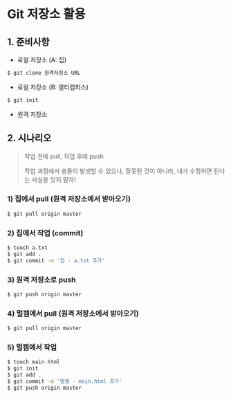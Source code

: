 # Git 저장소 활용

## 1. 준비사항

* 로컬 저장소 (A: 집)

```bash
$ git clone 원격저장소 URL
```

* 로컬 저장소 (B: 멀티캠퍼스)

```bash
$ git init
```

* 원격 저장소







## 2. 시나리오

> 작업 전에 pull, 작업 후에 push
>
> 작업 과정에서 충돌이 발생할 수 있으나, 잘못된 것이 아니라, 내가 수정하면 된다는 사실을 잊지 말자!

### 1) 집에서 pull (원격 저장소에서 받아오기)

```bash
$ git pull origin master
```

### 2) 집에서 작업 (commit)

```bash
$ touch a.txt
$ git add .
$ git commit -m '집 - a.txt 추가'
```

### 3) 원격 저장소로 push

```bash
$ git push origin master
```

### 4) 멀캠에서 pull (원격 저장소에서 받아오기)

```bash
$ git pull origin master
```

### 5) 멀캠에서 작업

``` bash
$ touch main.html
$ git init
$ git add .
$ git commit -m '멀캠 - main.html 추가'
$ git push origin master

```

